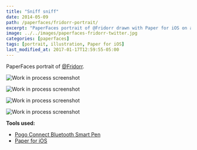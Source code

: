 ```yaml
---
title: "Sniff sniff"
date: 2014-05-09
path: /paperfaces/fridorr-portrait/
excerpt: "PaperFaces portrait of @Fridorr drawn with Paper for iOS on an iPad."
image: ../../images/paperfaces-fridorr-twitter.jpg
categories: [paperfaces]
tags: [portrait, illustration, Paper for iOS]
last_modified_at: 2017-01-17T12:59:55-05:00
---
```


PaperFaces portrait of [@Fridorr](https://twitter.com/Fridorr).

![Work in process screenshot](../../images/paperfaces-fridorr-process-1-lg.jpg)

![Work in process screenshot](../../images/paperfaces-fridorr-process-2-lg.jpg)

![Work in process screenshot](../../images/paperfaces-fridorr-process-3-lg.jpg)

![Work in process screenshot](../../images/paperfaces-fridorr-process-4-lg.jpg)

**Tools used:**

- [Pogo Connect Bluetooth Smart Pen](https://www.amazon.com/gp/product/B009K448L4/ref=as_li_ss_tl?ie=UTF8&camp=1789&creative=390957&creativeASIN=B009K448L4&linkCode=as2&tag=mademist-20)
- [Paper for iOS](https://paper.bywetransfer.com/)
